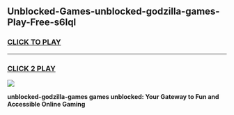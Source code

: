 
## Unblocked-Games-unblocked-godzilla-games-Play-Free-s6lql
<h3>
<a href="https://premium76.site?title=unblocked-godzilla-games&ref=18A1">CLICK TO PLAY</a></h3>
<hr>

<h3>
<a href="https://premium76.site?title=unblocked-godzilla-games&ref=18A1">CLICK 2 PLAY</a>
  
</h3>

<a href="https://premium76.site?title=unblocked-godzilla-games&ref=18A1"><img src="https://clearcache.store/games.png"></a>


**unblocked-godzilla-games games unblocked: Your Gateway to Fun and Accessible Online Gaming**

